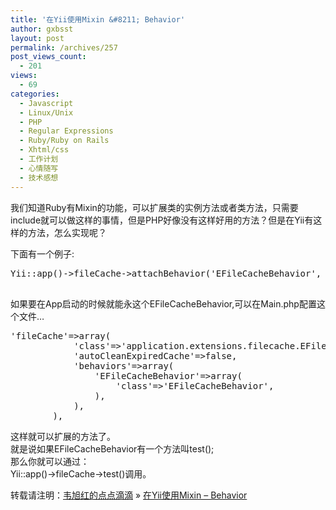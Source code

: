 ```yaml
---
title: '在Yii使用Mixin &#8211; Behavior'
author: gxbsst
layout: post
permalink: /archives/257
post_views_count:
  - 201
views:
  - 69
categories:
  - Javascript
  - Linux/Unix
  - PHP
  - Regular Expressions
  - Ruby/Ruby on Rails
  - Xhtml/css
  - 工作计划
  - 心情随写
  - 技术感想
---
```

我们知道Ruby有Mixin的功能，可以扩展类的实例方法或者类方法，只需要include就可以做这样的事情，但是PHP好像没有这样好用的方法？但是在Yii有这样的方法，怎么实现呢？

下面有一个例子:

<pre lang="php">Yii::app()->fileCache->attachBehavior('EFileCacheBehavior', array('class'=>'EFileCacheBehavior'));

</pre>

如果要在App启动的时候就能永这个EFileCacheBehavior,可以在Main.php配置这个文件&#8230;

<pre lang="php">'fileCache'=>array(
            'class'=>'application.extensions.filecache.EFileCache',
            'autoCleanExpiredCache'=>false,
            'behaviors'=>array(
                'EFileCacheBehavior'=>array(
                    'class'=>'EFileCacheBehavior',
                ),
            ),
        ), 
</pre>

这样就可以扩展的方法了。  
就是说如果EFileCacheBehavior有一个方法叫test();  
那么你就可以通过：  
Yii::app()->fileCache->test()调用。

转载请注明：[韦旭红的点点滴滴][1] &raquo; [在Yii使用Mixin &#8211; Behavior][2]

 [1]: http://www.weixuhong.com
 [2]: http://www.weixuhong.com/archives/257
